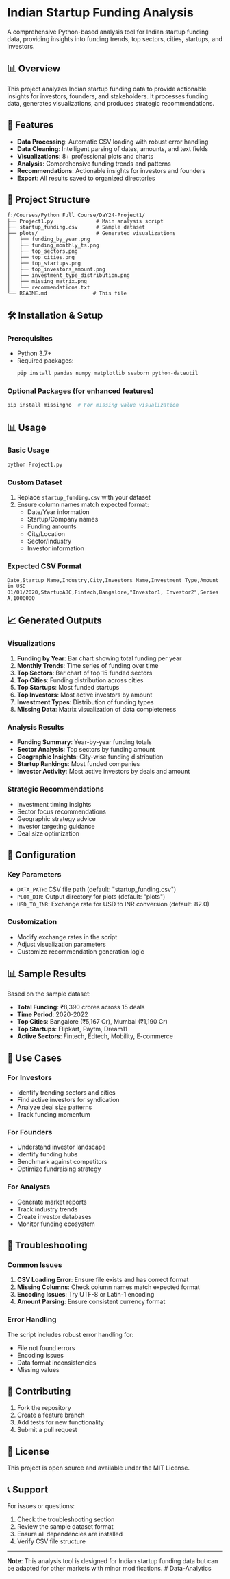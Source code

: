# Indian Startup Funding Analysis

A comprehensive Python-based analysis tool for Indian startup funding data, providing insights into funding trends, top sectors, cities, startups, and investors.

## 📊 Overview

This project analyzes Indian startup funding data to provide actionable insights for investors, founders, and stakeholders. It processes funding data, generates visualizations, and produces strategic recommendations.

## 🚀 Features

- **Data Processing**: Automatic CSV loading with robust error handling
- **Data Cleaning**: Intelligent parsing of dates, amounts, and text fields
- **Visualizations**: 8+ professional plots and charts
- **Analysis**: Comprehensive funding trends and patterns
- **Recommendations**: Actionable insights for investors and founders
- **Export**: All results saved to organized directories

## 📁 Project Structure

```
f:/Courses/Python Full Course/DaY24-Project1/
├── Project1.py              # Main analysis script
├── startup_funding.csv      # Sample dataset
├── plots/                   # Generated visualizations
│   ├── funding_by_year.png
│   ├── funding_monthly_ts.png
│   ├── top_sectors.png
│   ├── top_cities.png
│   ├── top_startups.png
│   ├── top_investors_amount.png
│   ├── investment_type_distribution.png
│   ├── missing_matrix.png
│   └── recommendations.txt
└── README.md               # This file
```

## 🛠️ Installation & Setup

### Prerequisites
- Python 3.7+
- Required packages:
  ```bash
  pip install pandas numpy matplotlib seaborn python-dateutil
  ```

### Optional Packages (for enhanced features)
```bash
pip install missingno  # For missing value visualization
```

## 📊 Usage

### Basic Usage
```bash
python Project1.py
```

### Custom Dataset
1. Replace `startup_funding.csv` with your dataset
2. Ensure column names match expected format:
   - Date/Year information
   - Startup/Company names
   - Funding amounts
   - City/Location
   - Sector/Industry
   - Investor information

### Expected CSV Format
```csv
Date,Startup Name,Industry,City,Investors Name,Investment Type,Amount in USD
01/01/2020,StartupABC,Fintech,Bangalore,"Investor1, Investor2",Series A,1000000
```

## 📈 Generated Outputs

### Visualizations
1. **Funding by Year**: Bar chart showing total funding per year
2. **Monthly Trends**: Time series of funding over time
3. **Top Sectors**: Bar chart of top 15 funded sectors
4. **Top Cities**: Funding distribution across cities
5. **Top Startups**: Most funded startups
6. **Top Investors**: Most active investors by amount
7. **Investment Types**: Distribution of funding types
8. **Missing Data**: Matrix visualization of data completeness

### Analysis Results
- **Funding Summary**: Year-by-year funding totals
- **Sector Analysis**: Top sectors by funding amount
- **Geographic Insights**: City-wise funding distribution
- **Startup Rankings**: Most funded companies
- **Investor Activity**: Most active investors by deals and amount

### Strategic Recommendations
- Investment timing insights
- Sector focus recommendations
- Geographic strategy advice
- Investor targeting guidance
- Deal size optimization

## 🔧 Configuration

### Key Parameters
- `DATA_PATH`: CSV file path (default: "startup_funding.csv")
- `PLOT_DIR`: Output directory for plots (default: "plots")
- `USD_TO_INR`: Exchange rate for USD to INR conversion (default: 82.0)

### Customization
- Modify exchange rates in the script
- Adjust visualization parameters
- Customize recommendation generation logic

## 📊 Sample Results

Based on the sample dataset:
- **Total Funding**: ₹8,390 crores across 15 deals
- **Time Period**: 2020-2022
- **Top Cities**: Bangalore (₹5,167 Cr), Mumbai (₹1,190 Cr)
- **Top Startups**: Flipkart, Paytm, Dream11
- **Active Sectors**: Fintech, Edtech, Mobility, E-commerce

## 🎯 Use Cases

### For Investors
- Identify trending sectors and cities
- Find active investors for syndication
- Analyze deal size patterns
- Track funding momentum

### For Founders
- Understand investor landscape
- Identify funding hubs
- Benchmark against competitors
- Optimize fundraising strategy

### For Analysts
- Generate market reports
- Track industry trends
- Create investor databases
- Monitor funding ecosystem

## 🚨 Troubleshooting

### Common Issues
1. **CSV Loading Error**: Ensure file exists and has correct format
2. **Missing Columns**: Check column names match expected format
3. **Encoding Issues**: Try UTF-8 or Latin-1 encoding
4. **Amount Parsing**: Ensure consistent currency format

### Error Handling
The script includes robust error handling for:
- File not found errors
- Encoding issues
- Data format inconsistencies
- Missing values

## 🤝 Contributing

1. Fork the repository
2. Create a feature branch
3. Add tests for new functionality
4. Submit a pull request

## 📄 License

This project is open source and available under the MIT License.

## 📞 Support

For issues or questions:
1. Check the troubleshooting section
2. Review the sample dataset format
3. Ensure all dependencies are installed
4. Verify CSV file structure

---

**Note**: This analysis tool is designed for Indian startup funding data but can be adapted for other markets with minor modifications.
#   D a t a - A n a l y t i c s  
 